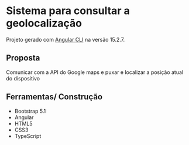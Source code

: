 # Sistema para consultar a geolocalização

Projeto gerado com [Angular CLI](https://github.com/angular/angular-cli) na versão 15.2.7.

## Proposta

Comunicar com a API do Google maps e puxar e localizar a posição atual do dispositivo

## Ferramentas/ Construção

- Bootstrap 5.1
- Angular
- HTML5
- CSS3
- TypeScript
